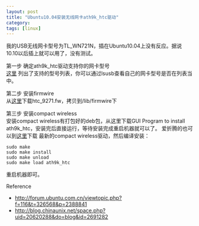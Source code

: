 ```yaml
---
layout: post
title: "Ubuntu10.04安装无线网卡ath9k_htc驱动"
category: 
tags: [linux]
---
```


我的USB无线网卡型号为TL\_WN721N，插在Ubuntu10.04上没有反应。据说10.10以后插上就可以用了，没有测试。

第一步 确定ath9k\_htc驱动支持你的网卡型号  
[这里](http://linuxwireless.org/en/users/Drivers/ath9k_htc/devices) 列出了支持的型号列表，你可以通过lsusb查看自己的网卡型号是否在列表当中。

第二步 安装firmwire  
从[这里](http://wireless.kernel.org/download/htc_fw/)下载htc_9271.fw，拷贝到/lib/firmwire下

第三步 安装compact wireless  
安装compact wireless有打包好的deb包，从这里下载GUI Program to install ath9k_htc，安装完后直接运行，等待安装完成重启机器就可以了。
爱折腾的也可以到[这里](http://wireless.kernel.org/download/)下载
最新的compact wireless驱动，然后编译安装：

    sudo make
    sudo make install
    sudo make unload
    sudo make load ath9k_htc

重启机器即可。

Reference
* <http://forum.ubuntu.com.cn/viewtopic.php?f=116&t=326568&p=2388841>
* <http://blog.chinaunix.net/space.php?uid=20620288&do=blog&id=2691282>
